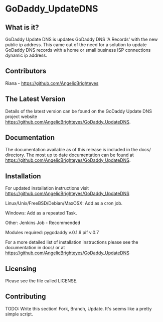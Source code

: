 GoDaddy_UpdateDNS
=================
What is it?
-----------

GoDaddy Update DNS is updates GoDaddy DNS 'A Records' with the new public ip address.  This came out of the need for a solution to update GoDaddy DNS records with a home or small business ISP connections dynamic ip address.

Contributors
------------
Riana - https://github.com/AngelicBrighteyes

The Latest Version
------------------

Details of the latest version can be found on the GoDaddy Update DNS project website https://github.com/AngelicBrighteyes/GoDaddy_UpdateDNS.

Documentation
-------------

The documentation available as of this release is included in the docs/ directory.  The most up to date documentation can be found at https://github.com/AngelicBrighteyes/GoDaddy_UpdateDNS.

Installation
------------
For updated installation instructions visit https://github.com/AngelicBrighteyes/GoDaddy_UpdateDNS

Linux/Unix/FreeBSD/Debian/MaxOSX:
Add as a cron job.

Windows:
Add as a repeated Task.

Other:
Jenkins Job - Recommended

Modules required:
pygodaddy v.0.1.6
pif v.0.7

For a more detailed list of installation instructions please see the documentation in docs/ or at https://github.com/AngelicBrighteyes/GoDaddy_UpdateDNS

Licensing
---------

Please see the file called LICENSE.

Contributing
------------
TODO: Write this section!
Fork, Branch, Update.  It's seems like a pretty simple script.